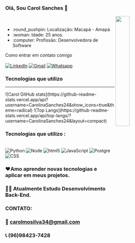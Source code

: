 ###  Olá, Sou Carol Sanches 👋
  <img src="https://static.vecteezy.com/system/resources/previews/019/153/003/original/3d-minimal-programming-icon-coding-screen-web-development-concept-laptop-with-a-coding-screen-and-a-coding-icon-3d-illustration-png.png" width="30%" height="30%" align="right">
  <ul style="margin-top: 50px">
    <li> :round_pushpin: Localização: Macapá - Amapá</li>
    <li> :woman: Idade: 25 anos.</li>
    <li> :computer: Profissão: Desenvolvedora de Software</li>
  </ul>

Como entrar em contato comigo <br> <br>
[![Linkedln](https://img.shields.io/badge/LinkedIn-0077B5?style=for-the-badge&logo=linkedin&logoColor=white)](https://www.linkedin.com/in/carol-sanches-878391185/)
[![Gmail](https://img.shields.io/badge/Gmail-D14836?style=for-the-badge&logo=gmail&logoColor=white)](mailto:carolmosilva34@gmail.com)
[![Whatsapp](https://img.shields.io/badge/WhatsApp-25D366?style=for-the-badge&logo=whatsapp&logoColor=white)](https://wa.me/qr/QKM33WTJHOH4G1)
 
 ### Tecnologias que utilizo
 <hr>
![Carol GitHub stats](https://github-readme-stats.vercel.app/api?username=CarolinaSanches24&show_icons=true&theme=radical)   ![Top Langs](https://github-readme-stats.vercel.app/api/top-langs/?username=CarolinaSanches24&layout=compact)


### Tecnologias que utilizo : 
<div style = "display:inline_block"><br/>
<img align = "center" alt="Python" src = "https://img.shields.io/badge/Python-3776AB?style=for-the-badge&logo=python&logoColor=white"/>
<img align = "center" alt="Node" src = "https://img.shields.io/badge/Node.js-43853D?style=for-the-badge&logo=node.js&logoColor=white"/>
<img align = "center" alt="html5" src = "https://img.shields.io/badge/HTML5-E34F26?style=for-the-badge&logo=html5&logoColor=white"/>
<img align = "center" alt="JavaScript" src = "https://img.shields.io/badge/JavaScript-F7DF1E?style=for-the-badge&logo=javascript&logoColor=black"/>
<img align = "center" alt="Postgre" src = "https://img.shields.io/badge/PostgreSQL-316192?style=for-the-badge&logo=postgresql&logoColor=white"/>
<img align = "center" alt="CSS" src = "https://img.shields.io/badge/CSS-239120?&style=for-the-badge&logo=css3&logoColor=white"/>

###  ❤️Amo aprender novas tecnologias e aplicar em meus projetos.
### 👩‍💻 Atualmente Estudo Desenvolvimento Back-End.

### CONTATO:
### 📧 carolmosilva34@gmail.com
### 📞 (96)98423-7428


</div>
